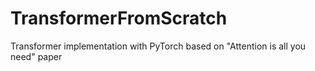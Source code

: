 # TransformerFromScratch
Transformer implementation with PyTorch based on "Attention is all you need" paper
